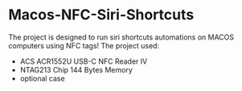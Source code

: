 # Macos-NFC-Siri-Shortcuts
The project is designed to run siri shortcuts automations on MACOS computers using NFC tags! 
The project used: 
- ACS ACR1552U USB-C NFC Reader IV
- NTAG213 Chip 144 Bytes Memory
- optional case
